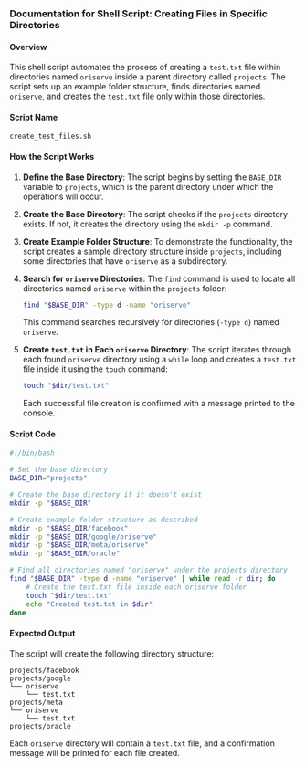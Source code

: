 ### Documentation for Shell Script: Creating Files in Specific Directories

#### **Overview**
This shell script automates the process of creating a `test.txt` file within directories named `oriserve` inside a parent directory called `projects`. The script sets up an example folder structure, finds directories named `oriserve`, and creates the `test.txt` file only within those directories.

#### **Script Name**
`create_test_files.sh`

#### **How the Script Works**
1. **Define the Base Directory**: 
   The script begins by setting the `BASE_DIR` variable to `projects`, which is the parent directory under which the operations will occur.

2. **Create the Base Directory**:
   The script checks if the `projects` directory exists. If not, it creates the directory using the `mkdir -p` command.

3. **Create Example Folder Structure**:
   To demonstrate the functionality, the script creates a sample directory structure inside `projects`, including some directories that have `oriserve` as a subdirectory.

4. **Search for `oriserve` Directories**:
   The `find` command is used to locate all directories named `oriserve` within the `projects` folder:
   ```bash
   find "$BASE_DIR" -type d -name "oriserve"
   ```
   This command searches recursively for directories (`-type d`) named `oriserve`.

5. **Create `test.txt` in Each `oriserve` Directory**:
   The script iterates through each found `oriserve` directory using a `while` loop and creates a `test.txt` file inside it using the `touch` command:
   ```bash
   touch "$dir/test.txt"
   ```
   Each successful file creation is confirmed with a message printed to the console.

#### **Script Code**
```bash
#!/bin/bash

# Set the base directory
BASE_DIR="projects"

# Create the base directory if it doesn't exist
mkdir -p "$BASE_DIR"

# Create example folder structure as described
mkdir -p "$BASE_DIR/facebook"
mkdir -p "$BASE_DIR/google/oriserve"
mkdir -p "$BASE_DIR/meta/oriserve"
mkdir -p "$BASE_DIR/oracle"

# Find all directories named "oriserve" under the projects directory
find "$BASE_DIR" -type d -name "oriserve" | while read -r dir; do
    # Create the test.txt file inside each oriserve folder
    touch "$dir/test.txt"
    echo "Created test.txt in $dir"
done
```

#### **Expected Output**
The script will create the following directory structure:
```
projects/facebook
projects/google
└── oriserve
    └── test.txt
projects/meta
└── oriserve
    └── test.txt
projects/oracle
```
Each `oriserve` directory will contain a `test.txt` file, and a confirmation message will be printed for each file created.
